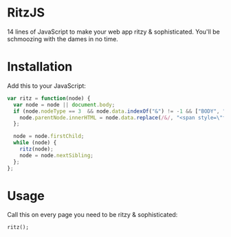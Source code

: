 RitzJS
======

14 lines of JavaScript to make your web app ritzy &amp; sophisticated. You'll be schmoozing with the dames in no time.

Installation
=====

Add this to your JavaScript:

```JavaScript
var ritz = function(node) {
  var node = node || document.body;
  if (node.nodeType == 3  && node.data.indexOf("&") != -1 && ["BODY", "SCRIPT", "STYLE"].indexOf(node.nodeName) == -1) {
    node.parentNode.innerHTML = node.data.replace(/&/, "<span style=\"font-family: Baskerville; font-style: italic; font-weight: 100;\">&</span>");
  };

  node = node.firstChild;
  while (node) {
    ritz(node);
    node = node.nextSibling;
  };
};
```

Usage
=====

Call this on every page you need to be ritzy & sophisticated:

`ritz();`
